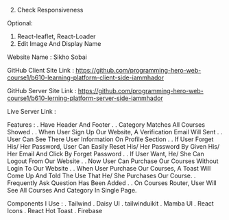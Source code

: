2. Check Responsiveness

Optional:

1. React-leaflet, React-Loader
2. Edit Image And Display Name

Website Name : Sikho Sobai

GitHub Client Site Link :
https://github.com/programming-hero-web-course1/b610-learning-platform-client-side-iammhador

GitHub Server Site Link : https://github.com/programming-hero-web-course1/b610-lerning-platform-server-side-iammhador

Live Server Link :

Features :
. Have Header And Footer .
. Category Matches All Courses Showed .
. When User Sign Up Our Website, A Verification Email Will Sent .
. User Can See There User Information On Profile Section .
. If User Forget His/ Her Password, User Can Easily Reset His/ Her Password By Given His/ Her Email And Click By Forget Password .
. If User Want, He/ She Can Logout From Our Website .
. Now User Can Purchase Our Courses Without Login To Our Website .
. When User Purchase Our Courses, A Toast Will Come Up And Told The Use That He/ She Purchases Our Course.
. Frequently Ask Question Has Been Added .
. On Courses Router, User Will See All Courses And Category In Single Page.

Components I Use :
. Tailwind
. Daisy UI
. tailwinduikit
. Mamba UI
. React Icons
. React Hot Toast
. Firebase
